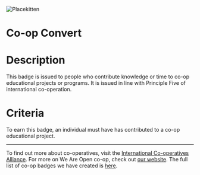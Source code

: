 ![Placekitten](http://placekitten.com/g/200/200)

# Co-op Convert

# Description 
This badge is issued to people who contribute knowledge or time to co-op educational projects or programs. It is issued in line with Principle Five of  international co-operation. 

# Criteria
To earn this badge, an individual must have has contributed to a co-op educational project.

-----

To find out more about co-operatives, visit the [International Co-operatives Alliance](http://ica.coop). For more on We Are Open co-op, check out [our website](http://weareopen.coop). The full list of co-op badges we have created is [here](https://github.com/weareopen/coop-badges).
